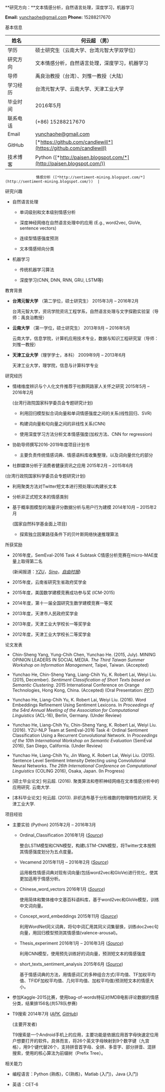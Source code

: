 ‍‍

**研究方向：**文本情感分析，自然语言处理，深度学习，机器学习

**Email:** yunchaohe@gmail.com **Phone:** 15288217670

基本信息

| 姓名     |     | 何云超 （男）                                                                               |
|----------|-----|---------------------------------------------------------------------------------------------|
| 学历     |     | 硕士研究生（云南大学、台湾元智大学双学位）                                                  |
| 研究方向 |     | 文本情感分析，自然语言处理，深度学习，机器学习                                              |
| 导师     |     | 禹良治教授（台湾）、刘惟一教授（大陆）                                                      |
| 学习经历 |     | 台湾元智大学、云南大学、天津工业大学                                                        |
| 毕业时间 |     | 2016年5月                                                                                   |
| 联系电话 |     | (+86) 15288217670                                                                           |
| Email    |     | yunchaohe@gmail.com                                                                         |
| GitHub   |     | [*https://github.com/candlewill*](https://github.com/candlewill)                            |
| 技术博客 |     | Python ([*http://paisen.blogspot.com/*](http://paisen.blogspot.com/))                       
                                                                                                               
                  情感分析 ([*http://sentiment-mining.blogspot.com/*](http://sentiment-mining.blogspot.com/))  |

研究兴趣

-   自然语言处理

    -   单词级别和文本级别情感分析

    -   深度神经网络在自然语言处理中的应用 (E.g., word2vec, GloVe, sentence vectors)

    -   连续型情感强度预测

    -   文本情感倾向分类

-   机器学习

    -   传统机器学习算法

    -   深度学习(CNN, DNN, RNN, GRU, LSTM等)

教育背景

-   **台湾元智大学** （第二学位，硕士研究生） 2015年3月 – 2016年2月

    台湾元智大学，资讯学院资讯工程学系，自然语言处理与文字探勘实验室（导师：禹良治教授）

-   **云南大学** （第一学位，硕士研究生） 2013年9月 – 2016年5月

    云南大学，信息学院，计算机应用技术专业，数据与知识工程研究室（导师：刘惟一教授）

-   **天津工业大学**（理学学士，本科） 2009年9月 – 2013年6月

    天津工业大学，理学院，信息与计算科学专业

研究经历

-   情绪维度辨识与个人化文件推荐于社群网路家人关怀之研究 2015年5月 – 2016年2月

    (台湾行政院国家科学委员会专题研究计划)

    -   利用回归模型拟合词向量和单词情感强度之间的关系(线性回归、SVR)

    -   构建词向量和句向量之间的非线性关系(CNN)

    -   使用深度学习方法分析文本情感强度(加权方法、CNN for regression)

-   协助导师撰写2016-2019年度项目计划书

    -   主要负责传统情感词典、情感语料库收集整理，以及词向量优化的部分

-   社群媒体分析于消费者健康资讯之应用 2015年2月 – 2015年6月

(台湾行政院国家科学委员会专题研究计划)

-   利用聚类方法对Twitter短文本进行预处理以构建长文本

-   分析非正式短文本的情感类别

<!-- -->

-   基于概率图模型的海量评分数据分析与用户行为建模 2014年10月 – 2015年2月

    (国家自然科学基金面上项目)

    -   探索独立因果路径条件下的贝叶斯网络快速推理算法

所获奖励

-   2016年度，SemEval-2016 Task 4 Subtask C情感分析竞赛在micro-MAE度量上取得第二名

    (新闻报道：[*YZU*](http://www.yzu.edu.tw/index.php/component/option,com_alphacontent/section,2/cat,1/task,view/id,11070/Itemid,236/lang,tw/)，[*Sina*](http://news.sina.com.tw/article/20160308/16309006.html)，[*自由时报*](http://news.ltn.com.tw/news/life/breakingnews/1624996))

-   2015年度，云南省研究生省政府奖学金

-   2015年度，美国数学建模竞赛成功参与奖 (ICM-2015)

-   2014年度，第十一届全国研究生数学建模竞赛一等奖

-   2013年度，天津市人民政府奖学金

-   2013年度，天津工业大学校长一等奖学金

-   2012年度，天津工业大学校长二等奖学金

论文发表

-   Chin-Sheng Yang, Yung-Chih Chen, Yunchao He. (2015, July). MINING OPINION LEADERS IN SOCIAL MEDIA. *The Third Taiwan Summer Workshop on Information Management*, Taipei, Taiwan. (Accepted)

-   Yunchao He, Chin-Sheng Yang, Liang-Chih Yu, K. Robert Lai, Weiyi Liu. (2015, December). *Sentiment Classification of Short Texts based on Semantic Clustering*. 2015 International Conference on Orange Technologies, Hong Kong, China. (Accepted) (Oral Presentation: [*PPT*](http://www.slideshare.net/YunchaoHe/yunchao-he-icot2015-59452942))

-   Yunchao He, Liang-Chih Yu, K. Robert Lai, Weiyi Liu. (2016). Word Embeddings Refinement Using Sentiment Lexicons. In *Proceedings of the 54rd Annual Meeting of the Association for Computational Linguistics* (ACL-16), Berlin, Germany. (Under Review)

-   Yunchao He, Liang-Chih Yu, Chin-Sheng Yang, K. Robert Lai, Weiyi Liu. (2016). YZU-NLP Team at SemEval-2016 Task 4: Ordinal Sentiment Classification Using a Recurrent Convolutional Network. In *Proceedings of the 10th International Workshop on Semantic Evaluation* (SemEval 2016), San Diego, California. (Under Review)

-   Yunchao He, Liang-Chih Yu, Jin Wang, K. Robert Lai, Weiyi Liu. (2015). Sentence Level Sentiment Intensity Detecting using Convolutional Neural Networks. *The 26th International Conference on Computational Linguistics* (COLING 2016), Osaka, Japan. (In Progress)

-   \[硕士毕业论文\] 何云超. (2016). 聚类算法和卷积神经网络在文本情感分析中的应用研究. 云南大学.

-   \[本科毕业论文\] 何云超. (2013). 非织造布基于分形维数的物理特性的研究. 天津工业大学.

项目经验

-   主要实验 (Python) 2015年2月 – 2016年3月

    -   Ordinal\_Classification 2016年1月 ([*Source*](https://github.com/candlewill/Ordinal_classification))

        整合LSTM模型和CNN模型，构建LSTM-CNN模型，将Twitter文本按照其情感强度划分为五点度量。

    -   Vecamend 2015年11月 – 2016年2月 ([*Source*](https://github.com/candlewill/Vecamend-master2))

        运用极性情感词典对现有词向量(包括word2vec和GloVe)进行优化，使其更加适用于情感分析。

    -   Chinese\_word\_vectors 2016年1月 ([*Source*](https://github.com/candlewill/Chinsese_word_vectors))

        使用简体和繁体维中文基百科语料库，基于word2vec和GloVe模型，训练中文词向量。

    -   Concept\_word\_embeddings 2015年11月 ([*Source*](https://github.com/candlewill/Concept_word_embeddings))

        利用WordNet同义词典，将句中词汇用其同义词集替换，训练doc2vec句向量，用回归模型预测其情感值(valence-arousal)。

    -   Thesis\_experiment 2016年1月 – 2016年3月 ([*Source*](https://github.com/candlewill/Thesis_experiment))

        利用CNN模型，使用预先训练好的词向量，预测短文本的情感强度

    -   short\_texts\_sentiment\_analysis 2015年6月 ([*Source*](https://github.com/candlewill/short_texts_sentiment_analysis))

        基于情感词典的方法，用情感词汇的多种组合方式(平均值、TF加权平均值、TFIDF加权平均值、几何平均值、加权平均值)预测短文本的情感大小。

-   参加Kaggle-2015比赛，使用bag-of-words特征对IMDB电影评论数据的情感分类，结果排156名(共578队参赛)

-   T9搜索 2014年7月 ([*APK*](http://shouji.baidu.com/soft/item?docid=6658785&from=as&f=search_app_T9%E6%90%9C%E7%B4%A2%40list_1_title%404%40header_all_input), [*GitHub*](https://github.com/candlewill/T9Search))

    (主要开发者)

    T9搜索是一个Android手机上的应用，主要功能是依据应用首字母快速定位用户想要打开的软件。具体而言，将26个英文字母映射到9个数字键（九宫格），用9个键代替26个，支持拼音首字母、全拼、多音字、部分拼音、混拼搜索，使用的核心算法为前缀树（Prefix Tree）。

相关能力

-   编程语言：Python (熟练)，C(熟练)，Matlab (入门)，Java (入门)

-   英语：CET-6
